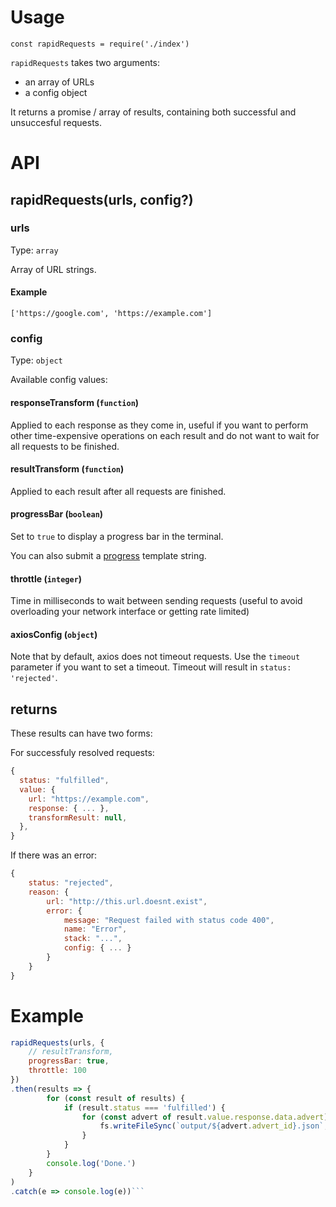 # Usage

```const rapidRequests = require('./index')```

`rapidRequests` takes two arguments:
- an array of URLs
- a config object

It returns a promise / array of results, containing both successful and unsuccesful requests.

# API

## rapidRequests(urls, config?)

### urls

Type: `array`

Array of URL strings.

#### Example
`['https://google.com', 'https://example.com']`

### config

Type: `object`

Available config values:

#### responseTransform (`function`)

Applied to each response as they come in, useful if you want to perform other time-expensive operations on each result and do not want to wait for all requests to be finished.

#### resultTransform (`function`)

Applied to each result after all requests are finished.

#### progressBar (`boolean`)

Set to `true` to display a progress bar in the terminal.

You can also submit a [progress](https://www.npmjs.com/package/progress) template string.

#### throttle (`integer`)

Time in milliseconds to wait between sending requests (useful to avoid overloading your network interface or getting rate limited)

#### axiosConfig (`object`)

Note that by default, axios does not timeout requests. Use the `timeout` parameter if you want to set a timeout. Timeout will result in `status: 'rejected'`.

## returns

These results can have two forms:

For successfuly resolved requests:

```js
{
  status: "fulfilled",
  value: {
    url: "https://example.com",
    response: { ... },
    transformResult: null,
  },
}
```


If there was an error:

```js
{
	status: "rejected",
	reason: {
		url: "http://this.url.doesnt.exist",
		error: {
			message: "Request failed with status code 400",
			name: "Error",
			stack: "...",
			config: { ... }
		}
	}
}
```

# Example

```js
rapidRequests(urls, {
    // resultTransform,
    progressBar: true,
    throttle: 100
})
.then(results => {
        for (const result of results) {
            if (result.status === 'fulfilled') {
                for (const advert of result.value.response.data.advert) {
                    fs.writeFileSync(`output/${advert.advert_id}.json`, JSON.stringify(advert, null, '\t'))
                }
            }
        }
        console.log('Done.')
    }
)
.catch(e => console.log(e))```